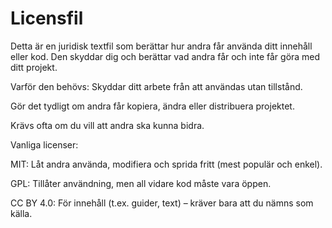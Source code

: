 # Licensfil

Detta är en juridisk textfil som berättar hur andra får använda ditt innehåll eller kod. Den skyddar dig och berättar vad andra får och inte får göra med ditt projekt.

Varför den behövs:
Skyddar ditt arbete från att användas utan tillstånd.

Gör det tydligt om andra får kopiera, ändra eller distribuera projektet.

Krävs ofta om du vill att andra ska kunna bidra.

Vanliga licenser:

MIT: Låt andra använda, modifiera och sprida fritt (mest populär och enkel).

GPL: Tillåter användning, men all vidare kod måste vara öppen.

CC BY 4.0: För innehåll (t.ex. guider, text) – kräver bara att du nämns som källa.
